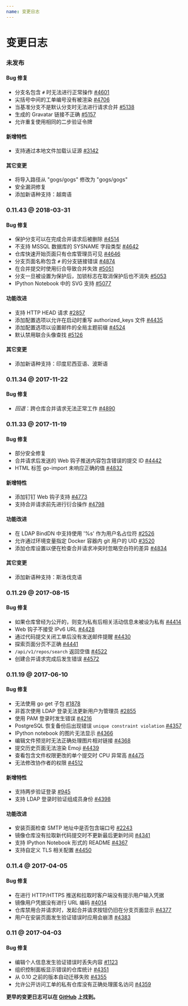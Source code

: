 ```yaml
---
name: 变更日志
---
```


# 变更日志

### 未发布

#### Bug 修复

- 分支名包含 `#` 时无法进行正常操作 [#4601](https://github.com/gogs/gogs/issues/4601)
- 尖括号中间的工单编号没有被渲染 [#4706](https://github.com/gogs/gogs/issues/4706)
- 当基准分支不是默认分支时无法进行请求合并 [#5138](https://github.com/gogs/gogs/issues/5138)
- 生成的 Gravatar 链接不正确 [#5157](https://github.com/gogs/gogs/issues/5157)
- 允许重复使用相同的二步验证令牌

#### 新增特性

- 支持通过本地文件加载认证源 [#3142](https://github.com/gogs/gogs/issues/3142)

#### 其它变更

- 将导入路径从 "gogs/gogs" 修改为 "gogs/gogs"
- 安全漏洞修复
- 添加新语种支持：越南语

### 0.11.43 @ 2018-03-31

#### Bug 修复

- 保护分支可以在完成合并请求后被删除 [#4514](https://github.com/gogs/gogs/issues/4514)
- 不支持 MSSQL 数据库的 SYSNAME 字段类型 [#4642](https://github.com/gogs/gogs/issues/4642)
- 仓库快速开始页面只有仓库管理员可见 [#4646](https://github.com/gogs/gogs/issues/4646)
- 分支页面名称包含 `#` 的分支链接错误 [#4874](https://github.com/gogs/gogs/issues/4874)
- 在合并提交时使用衍合导致合并失效 [#5051](https://github.com/gogs/gogs/issues/5051)
- 分支一旦被设置为保护后，加锁标志在取消保护后也不消失 [#5053](https://github.com/gogs/gogs/issues/5053)
- IPython Notebook 中的 SVG 支持 [#5077](https://github.com/gogs/gogs/issues/5077)

#### 功能改进

- 支持 HTTP HEAD 请求 [#2857](https://github.com/gogs/gogs/issues/2857)
- 添加配置选项以允许在启动时重写 authorized_keys 文件 [#4435](https://github.com/gogs/gogs/issues/4435)
- 添加配置选项以设置邮件的全局主题前缀 [#4524](https://github.com/gogs/gogs/issues/4524)
- 默认禁用联合头像查找 [#5126](https://github.com/gogs/gogs/pull/5126)

#### 其它变更

- 添加新语种支持：印度尼西亚语、波斯语

### 0.11.34 @ 2017-11-22

#### Bug 修复

- *回退*：跨仓库合并请求无法正常工作 [#4890](https://github.com/gogs/gogs/issues/4890)

### 0.11.33 @ 2017-11-19

#### Bug 修复

- 部分安全修复
- 合并请求后发送的 Web 钩子推送内容包含错误的提交 ID [#4442](https://github.com/gogs/gogs/issues/4442)
- HTML 标签 go-import 未响应正确的值 [#4832](https://github.com/gogs/gogs/issues/4832)

#### 新增特性

- 添加钉钉 Web 钩子支持 [#4773](https://github.com/gogs/gogs/pull/4773)
- 支持合并请求前先进行衍合操作 [#4798](https://github.com/gogs/gogs/issues/4798)

#### 功能改进

- 在 LDAP BindDN 中支持使用 '%s' 作为用户名占位符 [#2526](https://github.com/gogs/gogs/issues/2526)
- 允许通过环境变量指定 Docker 容器内 git 用户的 UID [#3520](https://github.com/gogs/gogs/issues/3520)
- 添加仓库设置以便在检查合并请求冲突时忽略空白符的差异 [#4834](https://github.com/gogs/gogs/issues/4834)

#### 其它变更

- 添加新语种支持：斯洛伐克语

### 0.11.29 @ 2017-08-15

#### Bug 修复

- 如果仓库曾经为公开的，则变为私有后相关活动信息未被设为私有 [#4414](https://github.com/gogs/gogs/issues/4414)
- Web 钩子不接受 IPv6 URL [#4428](https://github.com/gogs/gogs/issues/4428)
- 通过代码提交关闭工单后没有发送邮件提醒 [#4430](https://github.com/gogs/gogs/issues/4430)
- 探索页面分页不正确 [#4441](https://github.com/gogs/gogs/issues/4441)
- `/api/v1/repos/search` 返回空值 [#4522](https://github.com/gogs/gogs/issues/4522)
- 创建合并请求完成后发生错误 [#4572](https://github.com/gogs/gogs/issues/4572)

### 0.11.19 @ 2017-06-10

#### Bug 修复

- 无法使用 go get 子包 [#1878](https://github.com/gogs/gogs/issues/1878)
- 非首次使用 LDAP 登录无法更新用户为管理员 [#2855](https://github.com/gogs/gogs/issues/2855)
- 使用 PAM 登录时发生错误 [#4216](https://github.com/gogs/gogs/issues/4216)
- PostgreSQL 恢复备份后出现错误 `unique constraint violation` [#4357](https://github.com/gogs/gogs/issues/4357)
- IPython notebook 的图片无法显示 [#4366](https://github.com/gogs/gogs/issues/4366)
- 编辑文件预览时无法正确处理图片相对链接 [#4368](https://github.com/gogs/gogs/issues/4368)
- 提交历史页面无法渲染 Emoji [#4439](https://github.com/gogs/gogs/issues/4439)
- 查看包含文件权限更改的单个提交时 CPU 异常高 [#4475](https://github.com/gogs/gogs/issues/4475)
- 无法修改协作者的权限 [#4512](https://github.com/gogs/gogs/issues/4512)

#### 新增特性

- 支持两步验证登录 [#945](https://github.com/gogs/gogs/issues/945)
- 支持 LDAP 登录时验证组成员身份 [#4398](https://github.com/gogs/gogs/pull/4398)

#### 功能改进

- 安装页面检查 SMTP 地址中是否包含端口号 [#2243](https://github.com/gogs/gogs/issues/2243)
- 镜像仓库没有拉取新代码提交时不更新最后更新时间 [#4341](https://github.com/gogs/gogs/issues/4341)
- 支持 IPython Notebook 形式的 README [#4367](https://github.com/gogs/gogs/issues/4367)
- 支持自定义 TLS 相关配置 [#4450](https://github.com/gogs/gogs/issues/4450)

### 0.11.4 @ 2017-04-05

#### Bug 修复

- 在进行 HTTP/HTTPS 推送和拉取时客户端没有提示用户输入凭据
- 镜像用户凭据没有进行 URL 编码 [#4014](https://github.com/gogs/gogs/issues/4014)
- 仓库禁用合并请求时，发起合并请求按钮仍旧在分支页面显示 [#4377](https://github.com/gogs/gogs/issues/4377)
- 用户在安装页面发生验证错误时应用会崩溃 [#4383](https://github.com/gogs/gogs/issues/4383) 

### 0.11 @ 2017-04-03

#### Bug 修复

- 编辑个人信息发生验证错误时丢失内容 [#1123](https://github.com/gogs/gogs/issues/1123)
- 组织控制面板显示错误的仓库统计 [#4351](https://github.com/gogs/gogs/issues/4351)
- 从 0.10 之前的版本自动迁移失败 [#4355](https://github.com/gogs/gogs/issues/4355)
- 允许公开访问工单的私有仓库没有正确处理匿名访问 [#4359](https://github.com/gogs/gogs/issues/4359)

**更早的变更日志可以在 [GitHub](https://github.com/gogs/gogs/releases?after=v0.11) 上找到。**
